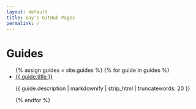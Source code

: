 ```yaml
---
layout: default
title: Vay's GitHub Pages
permalink: /
---
```


# Guides

<ul>
  {% assign guides = site.guides %}
  {% for guide in guides %}
    <li>
      <a href="{{ guide.url }}">{{ guide.title }}</a>
      <p>{{ guide.description | markdownify | strip_html | truncatewords: 20 }}</p>
    </li>
  {% endfor %}
</ul>
